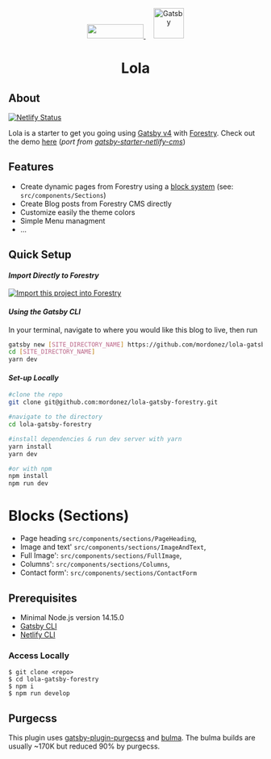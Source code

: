 <p align="center">
  <a style="padding-right: 16px;" href="https://forestry.io">
    <img src="https://app.forestry.io/assets/forestry-logotype-pos-c71a6bd237d9199d0457ba2811553997ff5bab0d2cd0e740686ab26c00d9c240.svg" width="112" height="28">
  </a>
  <a href="https://www.gatsbyjs.com">
    <img alt="Gatsby" src="https://www.gatsbyjs.com/Gatsby-Monogram.svg" width="60" />
  </a>
</p>
<h1 align="center">
  Lola
</h1>

## About

[![Netlify Status](https://api.netlify.com/api/v1/badges/6a9442e9-f132-4c0e-bfe5-d9aea779baed/deploy-status)](https://app.netlify.com/sites/lola-gatsby-forestry/deploys)

Lola is a starter to get you going using [Gatsby v4](https://www.gatsbyjs.org/) with [Forestry](https://forestry.io/). Check out the demo [here](https://lola-gatsby-forestry.netlify.app/) (_port from [gatsby-starter-netlify-cms](https://github.com/netlify-templates/gatsby-starter-netlify-cms)_)

## Features

- Create dynamic pages from Forestry using a [block system](https://forestry.io/blog/blocks-give-your-editors-the-power-to-build-pages/) (see: `src/components/Sections`)
- Create Blog posts from Forestry CMS directly
- Customize easily the theme colors
- Simple Menu managment
- ...

##  Quick Setup

#### *Import Directly to Forestry*

<a href="https://app.forestry.io/quick-start?repo=mordonez/lola-gatsby-forestry&engine=gatsby">
    <img alt="Import this project into Forestry" src="https://assets.forestry.io/import-to-forestryK.svg" />
</a>

#### *Using the Gatsby CLI*
In your terminal, navigate to where you would like this blog to live, then run
```bash
gatsby new [SITE_DIRECTORY_NAME] https://github.com/mordonez/lola-gatsby-forestry
cd [SITE_DIRECTORY_NAME]
yarn dev
```
#### *Set-up Locally*
```bash
#clone the repo
git clone git@github.com:mordonez/lola-gatsby-forestry.git

#navigate to the directory
cd lola-gatsby-forestry

#install dependencies & run dev server with yarn
yarn install
yarn dev

#or with npm
npm install
npm run dev
```
# Blocks (Sections)

- Page heading `src/components/sections/PageHeading`,
- Image and text' `src/components/sections/ImageAndText`,
- Full Image': `src/components/sections/FullImage`,
- Columns': `src/components/sections/Columns`,
- Contact form': `src/components/sections/ContactForm`
## Prerequisites

- Minimal Node.js version 14.15.0
- [Gatsby CLI](https://www.gatsbyjs.com/docs/reference/gatsby-cli/)
- [Netlify CLI](https://github.com/netlify/cli)

### Access Locally

```
$ git clone <repo>
$ cd lola-gatsby-forestry
$ npm i
$ npm run develop
```

## Purgecss

This plugin uses [gatsby-plugin-purgecss](https://www.gatsbyjs.org/packages/gatsby-plugin-purgecss/) and [bulma](https://bulma.io/). The bulma builds are usually ~170K but reduced 90% by purgecss.

